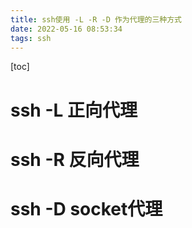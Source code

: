 ```yaml
---
title: ssh使用 -L -R -D 作为代理的三种方式
date: 2022-05-16 08:53:34
tags: ssh
---
```

[toc]

# ssh -L 正向代理

# ssh -R 反向代理

# ssh -D socket代理

```mermaid

```
